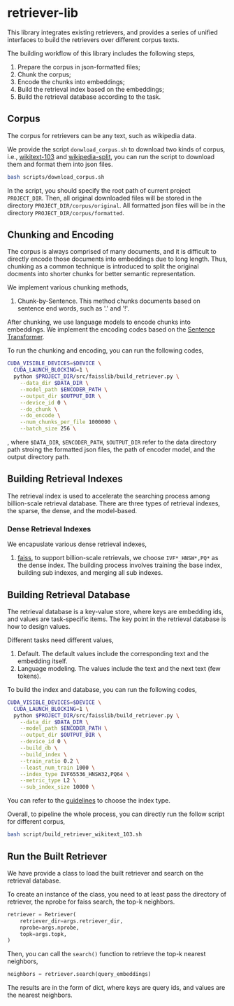 # retriever-lib

This library integrates existing retrievers, and provides a series of unified interfaces to build the retrievers over different corpus texts.

The building workflow of this library includes the following steps,
1. Prepare the corpus in json-formatted files;
2. Chunk the corpus;
3. Encode the chunks into embeddings;
4. Build the retrieval index based on the embeddings;
5. Build the retrieval database according to the task.

## Corpus

The corpus for retrievers can be any text, such as wikipedia data.

We provide the script `donwload_corpus.sh` to download two kinds of corpus, i.e., [wikitext-103](https://s3.amazonaws.com/research.metamind.io/wikitext/wikitext-103-v1.zip) and [wikipedia-split](https://github.com/facebookresearch/DPR), you can run the script to download them and format them into json files.

```bash
bash scripts/download_corpus.sh
```

In the script, you should specify the root path of current project `PROJECT_DIR`.
Then, all original downloaded files will be stored in the directory `PROJECT_DIR/corpus/original`.
All formatted json files will be in the directory `PROJECT_DIR/corpus/formatted`.

## Chunking and Encoding

The corpus is always comprised of many documents, and it is difficult to directly encode those documents into embeddings due to long length. Thus, chunking as a common technique is introduced to split the original docments into shorter chunks for better semantic representation.

We implement various chunking methods,
1. Chunk-by-Sentence. This method chunks documents based on sentence end words, such as '.' and '!'.

After chunking, we use language models to encode chunks into embeddings. We implement the encoding codes based on the [Sentence Transformer](https://github.com/UKPLab/sentence-transformers).

To run the chunking and encoding, you can run the following codes,
```bash
CUDA_VISIBLE_DEVICES=$DEVICE \
  CUDA_LAUNCH_BLOCKING=1 \
  python $PROJECT_DIR/src/faisslib/build_retriever.py \
    --data_dir $DATA_DIR \
    --model_path $ENCODER_PATH \
    --output_dir $OUTPUT_DIR \
    --device_id 0 \
    --do_chunk \
    --do_encode \
    --num_chunks_per_file 1000000 \
    --batch_size 256 \
```
, where `$DATA_DIR`, `$ENCODER_PATH`, `$OUTPUT_DIR` refer to the data directory path stroing the formatted json files, the path of encoder model, and the output directory path.

## Building Retrieval Indexes

The retrieval index is used to accelerate the searching process among billion-scale retrieval database. There are three types of retrieval indexes, the sparse, the dense, and the model-based.

### Dense Retrieval Indexes

We encapuslate various dense retrieval indexes, 
1. [faiss](https://github.com/facebookresearch/faiss), to support billion-scale retrievals, we choose `IVF*_HNSW*,PQ*` as the dense index. The building process involves training the base index, building sub indexes, and merging all sub indexes.

## Building Retrieval Database

The retrieval database is a key-value store, where keys are embedding ids, and values are task-specific items. The key point in the retrieval database is how to design values.

Different tasks need different values,
1. Default. The default values include the corresponding text and the embedding itself.
2. Language modeling. The values include the text and the next text (few tokens).

To build the index and database, you can run the following codes,
```bash
CUDA_VISIBLE_DEVICES=$DEVICE \
  CUDA_LAUNCH_BLOCKING=1 \
  python $PROJECT_DIR/src/faisslib/build_retriever.py \
    --data_dir $DATA_DIR \
    --model_path $ENCODER_PATH \
    --output_dir $OUTPUT_DIR \
    --device_id 0 \
    --build_db \
    --build_index \
    --train_ratio 0.2 \
    --least_num_train 1000 \
    --index_type IVF65536_HNSW32,PQ64 \
    --metric_type L2 \
    --sub_index_size 10000 \
```
You can refer to the [guidelines](https://github.com/facebookresearch/faiss/wiki/Guidelines-to-choose-an-index) to choose the index type.

Overall, to pipeline the whole process, you can directly run the follow script for different corpus,
```bash
bash script/build_retriever_wikitext_103.sh
```

## Run the Built Retriever

We have provide a class to load the built retriever and search on the retrieval database. 

To create an instance of the class, you need to at least pass the directory of retriever, the nprobe for faiss search, the top-k neighbors.
```python
retriever = Retriever(
    retriever_dir=args.retriever_dir, 
    nprobe=args.nprobe, 
    topk=args.topk, 
)
```

Then, you can call the `search()` function to retrieve the top-k nearest neighbors,
```python
neighbors = retriever.search(query_embeddings)
```

The results are in the form of dict, where keys are query ids, and values are the nearest neighbors.